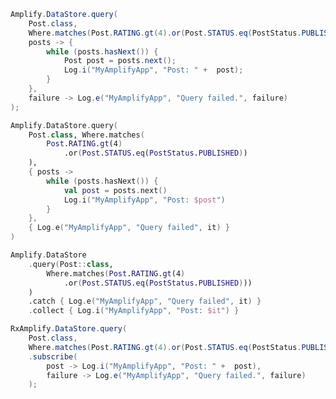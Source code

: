 <amplify-block-switcher>
<amplify-block name="Java">

```java
Amplify.DataStore.query(
    Post.class,
    Where.matches(Post.RATING.gt(4).or(Post.STATUS.eq(PostStatus.PUBLISHED))),
    posts -> {
        while (posts.hasNext()) {
            Post post = posts.next();
            Log.i("MyAmplifyApp", "Post: " +  post);
        }
    },
    failure -> Log.e("MyAmplifyApp", "Query failed.", failure)
);
```

</amplify-block>
<amplify-block name="Kotlin - Callbacks">

```kotlin
Amplify.DataStore.query(
    Post.class, Where.matches(
        Post.RATING.gt(4)
            .or(Post.STATUS.eq(PostStatus.PUBLISHED))
    ),
    { posts ->
        while (posts.hasNext()) {
            val post = posts.next()
            Log.i("MyAmplifyApp", "Post: $post")
        }
    },
    { Log.e("MyAmplifyApp", "Query failed", it) }
)
```

</amplify-block>
<amplify-block name="Kotlin - Coroutines (Beta)">

```kotlin
Amplify.DataStore
    .query(Post::class,
        Where.matches(Post.RATING.gt(4)
            .or(Post.STATUS.eq(PostStatus.PUBLISHED)))
    )
    .catch { Log.e("MyAmplifyApp", "Query failed", it) }
    .collect { Log.i("MyAmplifyApp", "Post: $it") }
```

</amplify-block>
<amplify-block name="RxJava">

```java
RxAmplify.DataStore.query(
    Post.class,
    Where.matches(Post.RATING.gt(4).or(Post.STATUS.eq(PostStatus.PUBLISHED))))
    .subscribe(
        post -> Log.i("MyAmplifyApp", "Post: " +  post),
        failure -> Log.e("MyAmplifyApp", "Query failed.", failure)
    );
```

</amplify-block>
</amplify-block-switcher>

